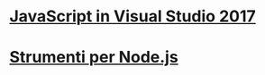 # [JavaScript in Visual Studio 2017](javascript/javascript-in-vs-2017.md)
# [Strumenti per Node.js](/visualstudio/javascript/tutorial-nodejs.md)
